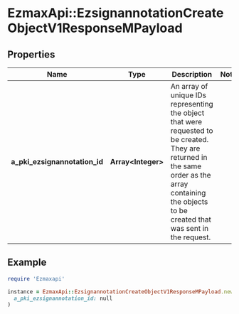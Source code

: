 # EzmaxApi::EzsignannotationCreateObjectV1ResponseMPayload

## Properties

| Name | Type | Description | Notes |
| ---- | ---- | ----------- | ----- |
| **a_pki_ezsignannotation_id** | **Array&lt;Integer&gt;** | An array of unique IDs representing the object that were requested to be created.  They are returned in the same order as the array containing the objects to be created that was sent in the request. |  |

## Example

```ruby
require 'Ezmaxapi'

instance = EzmaxApi::EzsignannotationCreateObjectV1ResponseMPayload.new(
  a_pki_ezsignannotation_id: null
)
```

